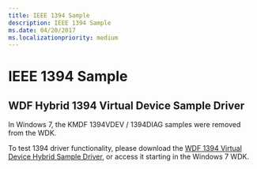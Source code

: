 ```yaml
---
title: IEEE 1394 Sample
description: IEEE 1394 Sample
ms.date: 04/20/2017
ms.localizationpriority: medium
---
```


# IEEE 1394 Sample


## WDF Hybrid 1394 Virtual Device Sample Driver


In Windows 7, the KMDF 1394VDEV / 1394DIAG samples were removed from the WDK.

To test 1394 driver functionality, please download the [WDF 1394 Virtual Device Hybrid Sample Driver](https://go.microsoft.com/fwlink/p/?LinkId=618052), or access it starting in the Windows 7 WDK.

 

 




